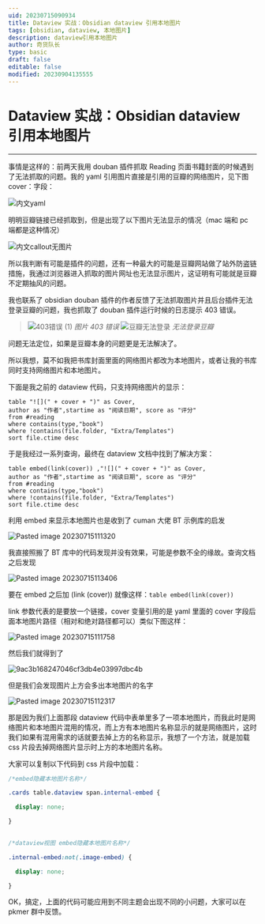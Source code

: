 ```yaml
---
uid: 20230715090934
title: Dataview 实战：Obsidian dataview 引用本地图片
tags: [obsidian, dataview, 本地图片]
description: dataview引用本地图片
author: 奇货队长
type: basic
draft: false
editable: false
modified: 20230904135555
---
```


# Dataview 实战：Obsidian dataview 引用本地图片

---

事情是这样的：前两天我用 douban 插件抓取 Reading 页面书籍封面的时候遇到了无法抓取的问题。我的 yaml 引用图片直接是引用的豆瓣的网络图片，见下图 cover：字段：

![内文yaml](https://cdn.pkmer.cn/images/%E5%86%85%E6%96%87yaml.png!pkmer)

明明豆瓣链接已经抓取到，但是出现了以下图片无法显示的情况（mac 端和 pc 端都是这种情况）

![内文callout无图片](https://cdn.pkmer.cn/images/%E5%86%85%E6%96%87callout%E6%97%A0%E5%9B%BE%E7%89%87.png!pkmer)

所以我判断有可能是插件的问题，还有一种最大的可能是豆瓣网站做了站外防盗链措施，我通过浏览器进入抓取的图片网址也无法显示图片，这证明有可能就是豆瓣不定期抽风的问题。

我也联系了 obsidian douban 插件的作者反馈了无法抓取图片并且后台插件无法登录豆瓣的问题，我也抓取了 douban 插件运行时候的日志提示 403 错误。

>![403错误 (1)](https://cdn.pkmer.cn/images/403%E9%94%99%E8%AF%AF%20(1).png!pkmer)
*图片 403 错误*
>![豆瓣无法登录](https://cdn.pkmer.cn/images/%E8%B1%86%E7%93%A3%E6%97%A0%E6%B3%95%E7%99%BB%E5%BD%95.png!pkmer)
*无法登录豆瓣*

问题无法定位，如果是豆瓣本身的问题更是无法解决了。

所以我想，莫不如我把书库封面里面的网络图片都改为本地图片，或者让我的书库同时支持网络图片和本地图片。

下面是我之前的 dataview 代码，只支持网络图片的显示：

```
table "![](" + cover + ")" as Cover, 
author as "作者",startime as "阅读日期", score as "评分"
from #reading
where contains(type,"book")
where !contains(file.folder, "Extra/Templates")
sort file.ctime desc
```

于是我经过一系列查询，最终在 dataview 文档中找到了解决方案：

```
table embed(link(cover)) ,"![](" + cover + ")" as Cover, 
author as "作者",startime as "阅读日期", score as "评分"
from #reading
where contains(type,"book")
where !contains(file.folder, "Extra/Templates")
sort file.ctime desc
```

利用 embed 来显示本地图片也是收到了 cuman 大佬 BT 示例库的启发

![Pasted image 20230715111320](https://cdn.pkmer.cn/images/Pasted%20image%2020230715111320.png!pkmer)

我直接照搬了 BT 库中的代码发现并没有效果，可能是参数不全的缘故。查询文档之后发现

![Pasted image 20230715113406](https://cdn.pkmer.cn/images/Pasted%20image%2020230715113406.png!pkmer)

要在 embed 之后加 (link (cover)) 就像这样：`table embed(link(cover))`

link 参数代表的是要放一个链接，cover 变量引用的是 yaml 里面的 cover 字段后面本地图片路径（相对和绝对路径都可以）类似下图这样：

![Pasted image 20230715111758](https://cdn.pkmer.cn/images/Pasted%20image%2020230715111758.png!pkmer)

然后我们就得到了

![9ac3b168247046cf3db4e03997dbc4b](https://cdn.pkmer.cn/images/9ac3b168247046cf3db4e03997dbc4b.png!pkmer)

但是我们会发现图片上方会多出本地图片的名字

![Pasted image 20230715112317](https://cdn.pkmer.cn/images/Pasted%20image%2020230715112317.png!pkmer)

那是因为我们上面那段 dataview 代码中表单里多了一项本地图片，而我此时是网络图片和本地图片混用的情况，而上方有本地图片名称显示的就是网络图片，这时我们如果有混用需求的话就要去掉上方的名称显示，我想了一个方法，就是加载 css 片段去掉网络图片显示时上方的本地图片名称。

大家可以复制以下代码到 css 片段中加载：

```css
/*embed隐藏本地图片名称*/

.cards table.dataview span.internal-embed {

  display: none;

}
  

/*dataview视图 embed隐藏本地图片名称*/

.internal-embed:not(.image-embed) {

  display: none;

}
```

OK，搞定，上面的代码可能应用到不同主题会出现不同的小问题，大家可以在 pkmer 群中反馈。